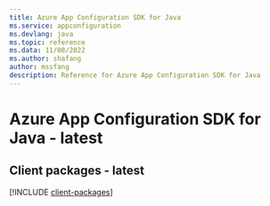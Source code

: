```yaml
---
title: Azure App Configuration SDK for Java
ms.service: appconfiguration
ms.devlang: java
ms.topic: reference
ms.data: 11/08/2022
ms.author: shafang
author: mssfang
description: Reference for Azure App Configuration SDK for Java
---
```

# Azure App Configuration SDK for Java - latest

## Client packages - latest
[!INCLUDE [client-packages](app-configuration-client-index.md)]